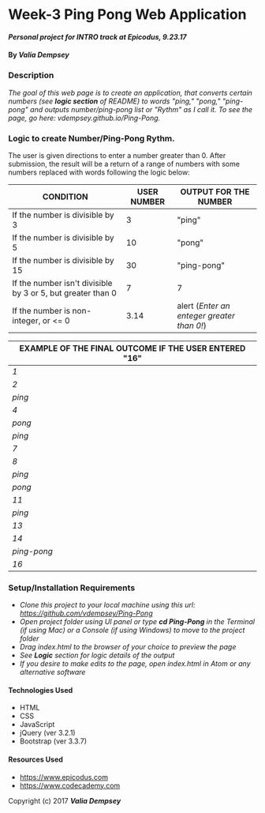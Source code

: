 # Week-3 Ping Pong Web Application

#### _Personal project for INTRO track at Epicodus, 9.23.17_

#### By _**Valia Dempsey**_

### Description
_The goal of this web page is to create an application, that converts certain numbers (see **logic section** of README) to words "ping," "pong," "ping-pong" and outputs number/ping-pong list or "Rythm" as I call it.
To see the page, go here: vdempsey.github.io/Ping-Pong._

### Logic to create Number/Ping-Pong Rythm.

The user is given directions to enter a number greater than 0. After submission, the result will be a return of a range of numbers with some numbers replaced with words following the logic below:

| CONDITION | USER NUMBER | OUTPUT FOR THE NUMBER |
|-----------|------------|-------------------|
| If the number is divisible by 3 | 3 | "ping" |
| If the number is divisible by 5 | 10 | "pong" |
| If the number is divisible by 15 | 30 | "ping-pong" |
| If the number isn't divisible by 3 or 5, but greater than 0 | 7 | 7 |
| If the number is non-integer, or <= 0 | 3.14 | alert (_Enter an enteger greater than 0!_) |

|EXAMPLE OF THE FINAL OUTCOME IF THE USER ENTERED "16"|
|----------------------------------------------------- |
|                   _1_               |
|                   _2_               |
|                   _ping_            |
|                   _4_               |
|                   _pong_            |
|                   _ping_            |
|                   _7_               |
|                   _8_               |
|                   _ping_            |
|                   _pong_            |
|                   _11_              |
|                   _ping_            |
|                   _13_              |
|                   _14_              |
|                   _ping-pong_       |
|                   _16_              |

### Setup/Installation Requirements

* _Clone this project to your local machine using this url: https://github.com/vdempsey/Ping-Pong_
* _Open project folder using UI panel or type **cd Ping-Pong** in the Terminal (if using Mac) or a Console (if using Windows) to move to the project folder_
* _Drag index.html to the browser of your choice to preview the page_
* _See **Logic** section for logic details of the output_
* _If you desire to make edits to the page, open index.html in Atom or any alternative software_

#### Technologies Used

* HTML
* CSS
* JavaScript
* jQuery (ver 3.2.1)
* Bootstrap (ver 3.3.7)

#### Resources Used

* https://www.epicodus.com
* https://www.codecademy.com


Copyright (c) 2017 **_Valia Dempsey_**
